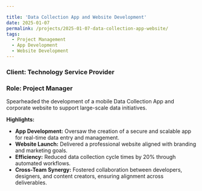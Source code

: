 ```yaml
---

title: 'Data Collection App and Website Development'
date: 2025-01-07
permalink: /projects/2025-01-07-data-collection-app-website/
tags:
  - Project Management
  - App Development
  - Website Development
---
```

### Client: Technology Service Provider
### Role: Project Manager

Spearheaded the development of a mobile Data Collection App and corporate website to support large-scale data initiatives.

**Highlights:**
- **App Development:** Oversaw the creation of a secure and scalable app for real-time data entry and management.
- **Website Launch:** Delivered a professional website aligned with branding and marketing goals.
- **Efficiency:** Reduced data collection cycle times by 20% through automated workflows.
- **Cross-Team Synergy:** Fostered collaboration between developers, designers, and content creators, ensuring alignment across deliverables.

